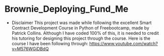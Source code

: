 # Brownie_Deploying_Fund_Me

- Disclaimer
This project was made while following the excellent Smart Contract Development Course in Python of Freebootcamp, made by Patrick Collins.
Although I have coded 100% of this, it is needed to credit his tutoring for designing this project through the course.
Here is the course I have been following through: https://www.youtube.com/watch?v=M576WGiDBdQ

